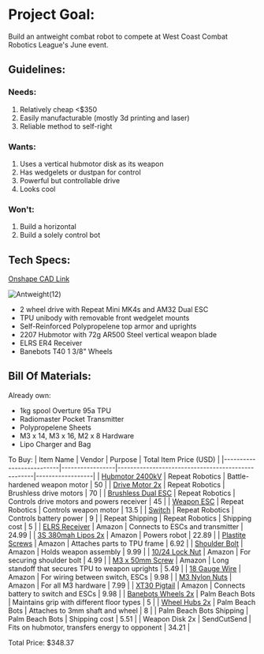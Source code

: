 # Project Goal: 
Build an antweight combat robot to compete at West Coast Combat Robotics League's June event.

## Guidelines:
### Needs:
1. Relatively cheap <$350
2. Easily manufacturable (mostly 3d printing and laser)
3. Reliable method to self-right
### Wants:
1. Uses a vertical hubmotor disk as its weapon
2. Has wedgelets or dustpan for control
3. Powerful but controllable drive
4. Looks cool
### Won't:
1. Build a horizontal
2. Build a solely control bot

## Tech Specs:
[Onshape CAD Link
](https://cad.onshape.com/documents/dd9d760db0866a69a53f5c46/w/7b208606f6e5a852ce80d39e/e/787d01d4a12d8608f456e6b7)

![Antweight(12)](https://github.com/user-attachments/assets/08d30025-db18-448d-91aa-2013ae4078a7)

- 2 wheel drive with Repeat Mini MK4s and AM32 Dual ESC
- TPU unibody with removable front wedgelet mounts
- Self-Reinforced Polypropelene top armor and uprights
- 2207 Hubmotor with 72g AR500 Steel vertical weapon blade
- ELRS ER4 Receiver
- Banebots T40 1 3/8" Wheels

## Bill Of Materials:

Already own:
- 1kg spool Overture 95a TPU
- Radiomaster Pocket Transmitter
- Polypropelene Sheets
- M3 x 14, M3 x 16, M2 x 8 Hardware
- Lipo Charger and Bag

To Buy:
| Item Name                | Vendor          | Purpose                                           | Total Item Price (USD) |
|--------------------------|-----------------|---------------------------------------------------|------------------|
| [Hubmotor 2400kV](https://repeat-robotics.com/buy/2207-battle-ready-hubmotor/)          | Repeat Robotics | Battle-hardened weapon motor                      |               50 |
| [Drive Motor 2x](https://repeat-robotics.com/buy/mini-mk4/)           | Repeat Robotics | Brushless drive motors                            |               70 |
| [Brushless Dual ESC](https://repeat-robotics.com/buy/repeat-am32-dual-brushless-drive-esc/)       | Repeat Robotics | Controls drive motors and powers receiver         |               45 |
| [Weapon ESC](https://repeat-robotics.com/buy/readytosky-35a-blheli_s-ant-weapon-esc/)               | Repeat Robotics | Controls weapon motor                             |             13.5 |
| [Switch](https://repeat-robotics.com/buy/fingertech-switch/)                   | Repeat Robotics | Controls battery power                            |                9 |
| Repeat Shipping          | Repeat Robotics | Shipping cost                                     |                5 |
| [ELRS Receiver](https://www.amazon.com/Speedybee-RadioMaster-ER4-ELRS-Receiver/dp/B0CBP2YNF2/)            | Amazon          | Connects to ESCs and transmitter                  |            24.99 |
| [3S 380mah Lipos 2x](https://www.amazon.com/CODDAR-Battery-Connector-Toothpick-CD3S38060HV/dp/B09P7T71K5)       | Amazon          | Powers robot                                      |             22.89 |
| [Plastite Screws](https://www.amazon.com/Stainless-Rolling-Plastic-Passivated-Phillips/dp/B00GDYB61Y?)          | Amazon          | Attaches parts to TPU frame                       |             6.92 |
| [Shoulder Bolt](https://www.amazon.com/uxcell-Hexagon-Socket-Shoulder-Screws/dp/B09L51L2FV?)            | Amazon          | Holds weapon assembly                             |             9.99 |
| [10/24 Lock Nut](https://www.amazon.com/uxcell-Stainless-Self-Locking-Industrial-Construction/dp/B0DZH5T3GM?)           | Amazon          | For securing shoulder bolt                        |             4.99 |
| [M3 x 50mm Screw](https://www.amazon.com/uxcell-Stainless-Phillips-Machine-Combine/dp/B0F1NQNB8V?)          | Amazon          | Long standoff that secures TPU to weapon uprights |             5.49 |
| [18 Gauge Wire](https://www.amazon.com/BNTECHGO-Silicone-Flexible-Resistant-Insulation/dp/B01AAX64WO?th=1)          | Amazon          | For wiring between switch, ESCs |             9.98 |
| [M3 Nylon Nuts](https://www.amazon.com/Nylon-Insert-Stainless-Steel-Locknut/dp/B0865NLJNN?th=1)            | Amazon          | For all M3 hardware                               |             7.99 |
| [XT30 Pigtail](https://www.amazon.com/ZHOFONET-Pigtail-Connector-Adapter-Silicone/dp/B09LYHHS9J)            | Amazon          | Connects battery to switch and ESCs                               |             9.98 |
| [Banebots Wheels 2x](https://palmbeachbots.com/products/banebots-t40-wheel-1-3-8-x-0-4-1-2-hex-mount-50a-black-blue?pr_prod_strat=jac&pr_rec_id=5c0ce2751&pr_rec_pid=7363783721142&pr_ref_pid=7363773235382&pr_seq=uniform)       | Palm Beach Bots | Maintains grip with different floor types         |                5 |
| [Wheel Hubs 2x](https://palmbeachbots.com/products/banebots-t40-hub-3mm-shaft-1-wide)            | Palm Beach Bots | Attaches to 3mm shaft and wheel                   |                8 |
| Palm Beach Bots Shipping | Palm Beach Bots | Shipping cost                                     |             5.51 |
| Weapon Disk 2x           | SendCutSend     | Fits on hubmotor, transfers energy to opponent    |            34.21 |

Total Price: $348.37
